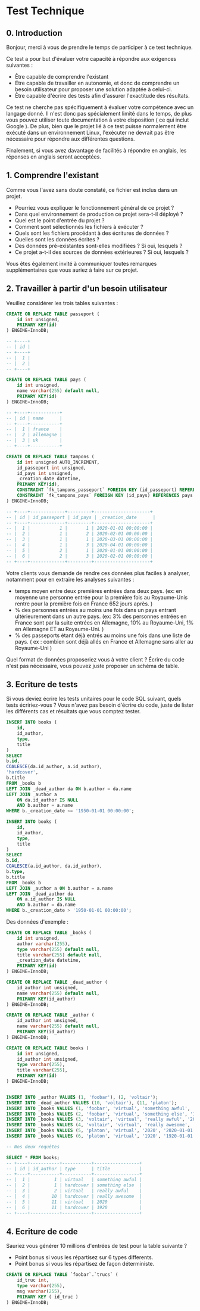 # Test Technique

## 0. Introduction

Bonjour, merci à vous de prendre le temps de participer à ce test technique.

Ce test a pour but d'évaluer votre capacité à répondre aux exigences suivantes :
- Être capable de comprendre l'existant
- Etre capable de travailler en autonomie, et donc de comprendre un besoin utilisateur pour proposer une solution adaptée à celui-ci.
- Être capable d'écrire des tests afin d'assurer l'exactitude des résultats.

Ce test ne cherche pas spécifiquement à évaluer votre compétence avec un langage donné. Il n'est donc pas spécialement limité dans le temps, de plus vous pouvez utiliser toute documentation à votre disposition ( ce qui inclut Google ). De plus, bien que le projet lié à ce test puisse normalement être exécuté dans un environnement Linux, l'exécuter ne devrait pas être nécessaire pour répondre aux différentes questions.

Finalement, si vous avez davantage de facilités à répondre en anglais, les réponses en anglais seront acceptées.

## 1. Comprendre l'existant

Comme vous l'avez sans doute constaté, ce fichier est inclus dans un projet. 

- Pourriez vous expliquer le fonctionnement général de ce projet ?
- Dans quel environnement de production ce projet sera-t-il déployé ?
- Quel est le point d'entrée du projet ?
- Comment sont sélectionnés les fichiers à exécuter ?
- Quels sont les fichiers procédant à des écritures de données ?
- Quelles sont les données écrites ?
- Des données pré-existantes sont-elles modifiées ? Si oui, lesquels ?
- Ce projet a-t-il des sources de données extérieures ? Si oui, lesquels ?

Vous êtes également invité à communiquer toutes remarques supplémentaires que vous auriez à faire sur ce projet.

## 2. Travailler à partir d'un besoin utilisateur

Veuillez considérer les trois tables suivantes :

```sql
CREATE OR REPLACE TABLE passeport (
	id int unsigned,
	PRIMARY KEY(id)
) ENGINE=InnoDB;

-- +----+
-- | id |
-- +----+
-- |  1 |
-- |  2 |
-- +----+

CREATE OR REPLACE TABLE pays (
	id int unsigned,
	name varchar(255) default null,
	PRIMARY KEY(id)
) ENGINE=InnoDB;

-- +----+-----------+
-- | id | name      |
-- +----+-----------+
-- |  1 | france    |
-- |  2 | allemagne |
-- |  3 | uk        |
-- +----+-----------+

CREATE OR REPLACE TABLE tampons (
	id int unsigned AUTO_INCREMENT,
	id_passeport int unsigned,
	id_pays int unsigned,
	_creation_date datetime,
	PRIMARY KEY(id),
	CONSTRAINT `fk_tampons_passeport` FOREIGN KEY (id_passeport) REFERENCES passeport (id),
	CONSTRAINT `fk_tampons_pays` FOREIGN KEY (id_pays) REFERENCES pays (id)
) ENGINE=InnoDB;

-- +----+-------------+---------+---------------------+
-- | id | id_passeport | id_pays | _creation_date      |
-- +----+-------------+---------+---------------------+
-- |  1 |           1 |       1 | 2020-01-01 00:00:00 |
-- |  2 |           1 |       2 | 2020-02-01 00:00:00 |
-- |  3 |           1 |       1 | 2020-03-01 00:00:00 |
-- |  4 |           1 |       3 | 2020-04-01 00:00:00 |
-- |  5 |           2 |       1 | 2020-01-01 00:00:00 |
-- |  6 |           2 |       3 | 2020-02-01 00:00:00 |
-- +----+-------------+---------+---------------------+
```

Votre clients vous demande de rendre ces données plus faciles à analyser, notamment pour en extraire les analyses suivantes :
- temps moyen entre deux premières entrées dans deux pays. (ex: en moyenne une personne entrée pour la première fois au Royaume-Unis rentre pour la première fois en France 652 jours après. )
- % des personnes entrées au moins une fois dans un pays entrant ultérieurement dans un autre pays. (ex: 3% des personnes entrées en France sont par la suite entrées en Allemagne, 10% au Royaume-Uni, 1% en Allemagne ET au Royaume-Uni. )
- % des passeports étant déjà entrés au moins une fois dans une liste de pays. ( ex : combien sont déjà allés en France et Allemagne sans aller au Royaume-Uni )

Quel format de données proposeriez vous à votre client ? Écrire du code n'est pas nécessaire, vous pouvez juste proposer un schéma de table.

## 3. Ecriture de tests

Si vous deviez écrire les tests unitaires pour le code SQL suivant, quels tests écririez-vous ? Vous n'avez pas besoin d'écrire du code, juste de lister les différents cas et résultats que vous comptez tester.

```sql
INSERT INTO books (
	id,
	id_author,
	type,
	title
)
SELECT
b.id,
COALESCE(da.id_author, a.id_author),
'hardcover',
b.title
FROM _books b
LEFT JOIN _dead_author da ON b.author = da.name
LEFT JOIN _author a 
	ON da.id_author IS NULL
	AND b.author = a.name
WHERE b._creation_date <= '1950-01-01 00:00:00';

INSERT INTO books (
	id,
	id_author,
	type,
	title
)
SELECT
b.id,
COALESCE(a.id_author, da.id_author),
b.type,
b.title
FROM _books b
LEFT JOIN _author a ON b.author = a.name
LEFT JOIN _dead_author da 
	ON a.id_author IS NULL
	AND b.author = da.name
WHERE b._creation_date > '1950-01-01 00:00:00';
```

Des données d'exemple :

```sql
CREATE OR REPLACE TABLE _books (
	id int unsigned,
	author varchar(255),
	type varchar(255) default null,
	title varchar(255) default null,
	_creation_date datetime,
	PRIMARY KEY(id)
) ENGINE=InnoDB;

CREATE OR REPLACE TABLE _dead_author (
	id_author int unsigned,
	name varchar(255) default null,
	PRIMARY KEY(id_author)
) ENGINE=InnoDB;

CREATE OR REPLACE TABLE _author (
	id_author int unsigned,
	name varchar(255) default null,
	PRIMARY KEY(id_author)
) ENGINE=InnoDB;

CREATE OR REPLACE TABLE books (
	id int unsigned,
	id_author int unsigned,
	type varchar(255),
	title varchar(255),
	PRIMARY KEY(id)
) ENGINE=InnoDB;


INSERT INTO _author VALUES (1, 'foobar'), (2, 'voltair');
INSERT INTO _dead_author VALUES (10, 'voltair'), (11, 'platon');
INSERT INTO _books VALUES (1, 'foobar', 'virtual', 'something awful', '2020-01-01 00:00:00');
INSERT INTO _books VALUES (2, 'foobar', 'virtual', 'something else', '1920-01-01 00:00:00');
INSERT INTO _books VALUES (3, 'voltair', 'virtual', 'really awful', '2020-01-01 00:00:00');
INSERT INTO _books VALUES (4, 'voltair', 'virtual', 'really awesome', '1920-01-01 00:00:00');
INSERT INTO _books VALUES (5, 'platon', 'virtual', '2020', '2020-01-01 00:00:00');
INSERT INTO _books VALUES (6, 'platon', 'virtual', '1920', '1920-01-01 00:00:00');

-- Nos deux requêtes

SELECT * FROM books;
-- +----+-----------+-----------+-----------------+
-- | id | id_author | type      | title           |
-- +----+-----------+-----------+-----------------+
-- |  1 |         1 | virtual   | something awful |
-- |  2 |         1 | hardcover | something else  |
-- |  3 |         2 | virtual   | really awful    |
-- |  4 |        10 | hardcover | really awesome  |
-- |  5 |        11 | virtual   | 2020            |
-- |  6 |        11 | hardcover | 1920            |
-- +----+-----------+-----------+-----------------+
```

## 4. Ecriture de code

Sauriez vous générer 10 millions d'entrées de test pour la table suivante ?
- Point bonus si vous les répartisez sur 6 types differents.
- Point bonus si vous les répartisez de façon déterministe.

```sql
CREATE OR REPLACE TABLE `foobar`.`trucs` (
	id_truc int,
	type varchar(255),
	msg varchar(255),
	PRIMARY KEY ( id_truc )
) ENGINE=InnoDB;
```

